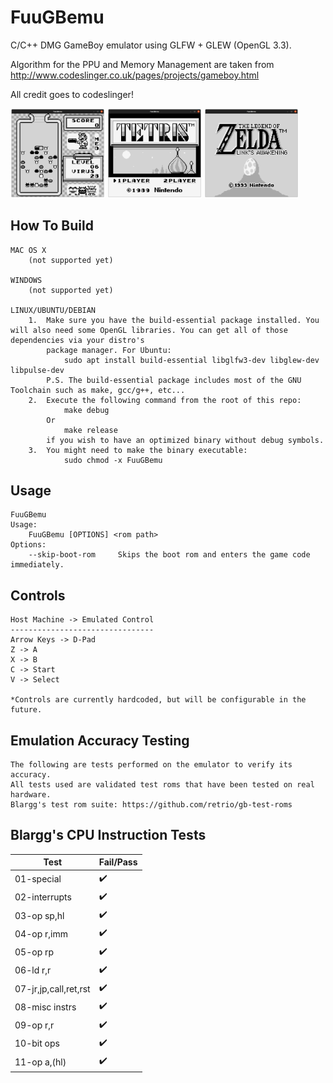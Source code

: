 # FuuGBemu

C/C++ DMG GameBoy emulator using GLFW + GLEW (OpenGL 3.3).

Algorithm for the PPU and Memory Management are taken from http://www.codeslinger.co.uk/pages/projects/gameboy.html

All credit goes to codeslinger!

<img src="images/DrMario.png" width=30% height=30%> <img src="images/Tetris.png" width=30% height=30%> <img src="images/Zelda.png" width=30% height=30%>

## How To Build
    MAC OS X
        (not supported yet)
    
    WINDOWS
        (not supported yet)

    LINUX/UBUNTU/DEBIAN
        1.  Make sure you have the build-essential package installed. You will also need some OpenGL libraries. You can get all of those dependencies via your distro's
            package manager. For Ubuntu:
                sudo apt install build-essential libglfw3-dev libglew-dev libpulse-dev
            P.S. The build-essential package includes most of the GNU Toolchain such as make, gcc/g++, etc...
        2.  Execute the following command from the root of this repo:
                make debug
            Or
                make release
            if you wish to have an optimized binary without debug symbols.
        3.  You might need to make the binary executable:
                sudo chmod -x FuuGBemu

## Usage

    FuuGBemu
    Usage:
        FuuGBemu [OPTIONS] <rom path>
    Options:
        --skip-boot-rom     Skips the boot rom and enters the game code immediately.

## Controls

    Host Machine -> Emulated Control
    --------------------------------
    Arrow Keys -> D-Pad
    Z -> A
    X -> B
    C -> Start
    V -> Select

    *Controls are currently hardcoded, but will be configurable in the future.


## Emulation Accuracy Testing

	The following are tests performed on the emulator to verify its accuracy.
	All tests used are validated test roms that have been tested on real hardware.
	Blargg's test rom suite: https://github.com/retrio/gb-test-roms

## Blargg's CPU Instruction Tests
| Test 		| Fail/Pass |
|------			|-------|
|01-special		| :heavy_check_mark:	|
|02-interrupts		| :heavy_check_mark:	|
|03-op sp,hl		| :heavy_check_mark:	|
|04-op r,imm		| :heavy_check_mark:	|
|05-op rp		| :heavy_check_mark:	|
|06-ld r,r		| :heavy_check_mark:	|
|07-jr,jp,call,ret,rst	| :heavy_check_mark:	|
|08-misc instrs		| :heavy_check_mark:	|
|09-op r,r		| :heavy_check_mark:	|
|10-bit ops		| :heavy_check_mark:	|
|11-op a,(hl)		| :heavy_check_mark:	|
